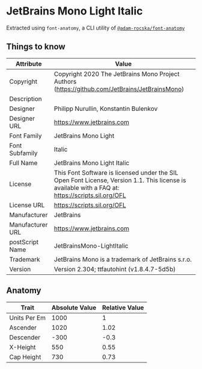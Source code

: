 # JetBrains Mono Light Italic

Extracted using `font-anatomy`, a CLI utility of
[`@adam-rocska/font-anatomy`](https://github.com/adam-rocska/font-anatomy)

## Things to know

| Attribute        | Value                                                                                                                                             |
| ---------------- | ------------------------------------------------------------------------------------------------------------------------------------------------- |
| Copyright        | Copyright 2020 The JetBrains Mono Project Authors (https://github.com/JetBrains/JetBrainsMono)                                                    |
| Description      |                                                                                                                                                   |
| Designer         | Philipp Nurullin, Konstantin Bulenkov                                                                                                             |
| Designer URL     | https://www.jetbrains.com                                                                                                                         |
| Font Family      | JetBrains Mono Light                                                                                                                              |
| Font Subfamily   | Italic                                                                                                                                            |
| Full Name        | JetBrains Mono Light Italic                                                                                                                       |
| License          | This Font Software is licensed under the SIL Open Font License, Version 1.1. This license is available with a FAQ at: https://scripts.sil.org/OFL |
| License URL      | https://scripts.sil.org/OFL                                                                                                                       |
| Manufacturer     | JetBrains                                                                                                                                         |
| Manufacturer URL | https://www.jetbrains.com                                                                                                                         |
| postScript Name  | JetBrainsMono-LightItalic                                                                                                                         |
| Trademark        | JetBrains Mono is a trademark of JetBrains s.r.o.                                                                                                 |
| Version          | Version 2.304; ttfautohint (v1.8.4.7-5d5b)                                                                                                        |

## Anatomy

| Trait        | Absolute Value | Relative Value |
| ------------ | -------------- | -------------- |
| Units Per Em | 1000           | 1              |
| Ascender     | 1020           | 1.02           |
| Descender    | -300           | -0.3           |
| X-Height     | 550            | 0.55           |
| Cap Height   | 730            | 0.73           |
